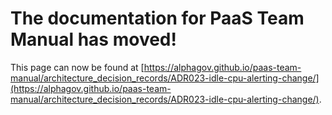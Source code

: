 
# The documentation for PaaS Team Manual has moved!
This page can now be found at [https://alphagov.github.io/paas-team-manual/architecture_decision_records/ADR023-idle-cpu-alerting-change/](https://alphagov.github.io/paas-team-manual/architecture_decision_records/ADR023-idle-cpu-alerting-change/).
